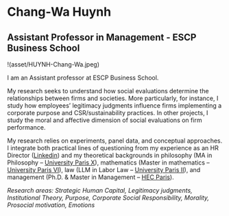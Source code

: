 # Chang-Wa Huynh

## Assistant Professor in Management - ESCP Business School

!(asset/HUYNH-Chang-Wa.jpeg)

I am an Assistant professor at ESCP Business School.

My research seeks to understand how social evaluations determine the relationships between firms and societies. More particularly, for instance, I study how employees’ legitimacy judgments influence firms implementing a corporate purpose and CSR/sustainability practices. In other projects, I study the moral and affective dimension of social evaluations on firm performance.

My research relies on experiments, panel data, and conceptual approaches. I integrate both practical lines of questioning from my experience as an HR Director ([Linkedin](https://www.linkedin.com/in/changwahuynh/)) and my theoretical backgrounds in philosophy (MA in Philosophy – [University Paris X](https://dep-philo.parisnanterre.fr/)), mathematics (Master in mathematics – [University Paris VI](http://www.ufrmath.upmc.fr/en/index.html)), law (LLM in Labor Law – [University Paris II](https://www.u-paris2.fr/fr)), and management (Ph.D. & Master in Management – [HEC Paris](https://www.hec.edu/)).

*Research areas: Strategic Human Capital, Legitimacy judgments, Institutional Theory, Purpose, Corporate Social Responsibility, Morality, Prosocial motivation, Emotions*

